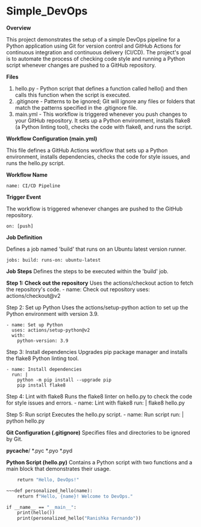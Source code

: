 # Simple_DevOps

**Overview**

This project demonstrates the setup of a simple DevOps pipeline for a Python application using Git for version control and GitHub Actions for continuous integration and continuous delivery (CI/CD). 
The project's goal is to automate the process of checking code style and running a Python script whenever changes are pushed to a GitHub repository.

**Files**
1. hello.py - Python script that defines a function called hello() and then calls this function when the script is 
   executed.
2. .gitignore - Patterns to be ignored; Git will ignore any files or folders that match the patterns specified in the 
   .gitignore file.
3. main.yml - This workflow is triggered whenever you push changes to your GitHub repository. It sets up a Python 
   environment, installs flake8 (a Python linting tool), checks the code with flake8, and runs the script.


**Workflow Configuration (main.yml)**

This file defines a GitHub Actions workflow that sets up a Python environment, installs dependencies, checks the code for style issues, and runs the hello.py script.

**Workflow Name**

`name: CI/CD Pipeline`

**Trigger Event**

The workflow is triggered whenever changes are pushed to the GitHub repository.

`on: [push]`

**Job Definition**

Defines a job named 'build' that runs on an Ubuntu latest version runner.

`jobs:
  build:
    runs-on: ubuntu-latest`

    
**Job Steps**
Defines the steps to be executed within the 'build' job.

**Step 1: Check out the repository**
Uses the actions/checkout action to fetch the repository's code.
    - name: Check out repository
      uses: actions/checkout@v2

Step 2: Set up Python
Uses the actions/setup-python action to set up the Python environment with version 3.9.

    - name: Set up Python
      uses: actions/setup-python@v2
      with:
        python-version: 3.9

Step 3: Install dependencies
Upgrades pip package manager and installs the flake8 Python linting tool.

    - name: Install dependencies
      run: |
        python -m pip install --upgrade pip
        pip install flake8

Step 4: Lint with flake8
Runs the flake8 linter on hello.py to check the code for style issues and errors.
    - name: Lint with flake8
      run: |
        flake8 hello.py

Step 5: Run script
Executes the hello.py script.
    - name: Run script
      run: |
        python hello.py

**Git Configuration (.gitignore)**
Specifies files and directories to be ignored by Git.

   __pycache__/
   *.pyc
   *.pyo
   *.pyd

**Python Script (hello.py)**
Contains a Python script with two functions and a main block that demonstrates their usage.

~~~def hello():
    return "Hello, DevOps!"

~~~def personalized_hello(name):
    return f"Hello, {name}! Welcome to DevOps."

if __name__ == "__main__":
    print(hello())
    print(personalized_hello("Ranishka Fernando"))


